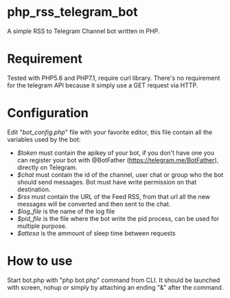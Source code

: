 # php_rss_telegram_bot
A simple RSS to Telegram Channel bot written in PHP.

# Requirement
Tested with PHP5.6 and PHP7.1, require curl library. There's no requirement for the telegram API because it simply use a GET request via HTTP.

# Configuration
Edit "*bot_config.php*" file with your favorite editor, this file contain all the variables used by the bot:
* *$token* must contain the apikey of your bot, if you don't have one you can register your bot with @BotFather (https://telegram.me/BotFather), directly on Telegram.
* *$chat* must contain the id of the channel, user chat or group who the bot should send messages. Bot must have write permission on that destination.
* *$rss* must contain the URL of the Feed RSS, from that url all the new messages will be converted and then sent to the chat.
* *$log_file* is the name of the log file
* *$pid_file* is the file where the bot write the pid process, can be used for multiple purpose.
* *$attesa* is the ammount of sleep time between requests

# How to use

Start bot.php with "php bot.php" command from CLI. It should be launched with screen, nohup or simply by attaching an ending "&" after the command. 
